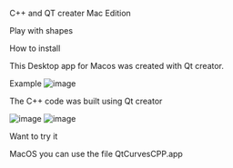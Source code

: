 C++ and QT creater Mac Edition

Play with shapes 


How to install

This Desktop app for Macos was created with Qt creator.

Example
![image](https://user-images.githubusercontent.com/21117852/64495741-9ff25480-d2d0-11e9-82bf-5052ea13340c.png)


The C++ code was built using Qt creator

![image](https://user-images.githubusercontent.com/21117852/64495768-f069b200-d2d0-11e9-8c2e-12cc6217c8fa.png)
![image](https://user-images.githubusercontent.com/21117852/64495759-d92ac480-d2d0-11e9-9a80-a2d053d9b48f.png)

Want to try it

MacOS
 you can use the file QtCurvesCPP.app
